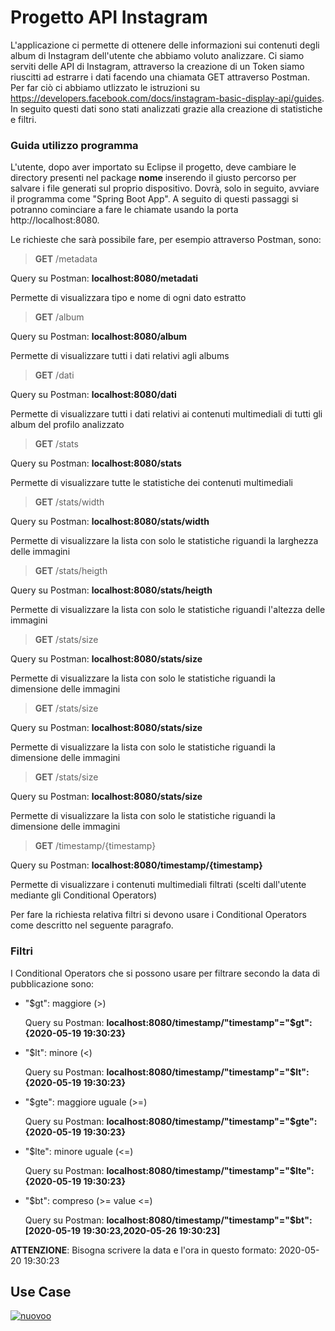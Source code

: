 # Progetto API Instagram
L'applicazione ci permette di ottenere delle informazioni sui contenuti degli album di Instagram dell'utente che abbiamo voluto analizzare. Ci siamo serviti delle API di Instagram, attraverso la creazione di un Token siamo riuscitti ad estrarre i dati facendo una chiamata GET attraverso Postman. Per far ciò ci abbiamo utlizzato le istruzioni su https://developers.facebook.com/docs/instagram-basic-display-api/guides. In seguito questi dati sono stati analizzati grazie alla creazione di statistiche e filtri.

### Guida utilizzo programma
L'utente, dopo aver importato su Eclipse il progetto, deve cambiare le directory presenti nel package **nome** inserendo il giusto percorso per salvare i file generati sul proprio dispositivo. Dovrà, solo in seguito, avviare il programma come "Spring Boot App". A seguito di questi passaggi si potranno cominciare a fare le chiamate usando la porta  http://localhost:8080.

Le richieste che sarà possibile fare, per esempio attraverso Postman, sono:

> **GET** /metadata

Query su Postman: **localhost:8080/metadati**

Permette di visualizzara tipo e nome di ogni dato estratto

> **GET** /album

Query su Postman: **localhost:8080/album**

Permette di visualizzare tutti i dati relativi agli albums

> **GET** /dati

Query su Postman: **localhost:8080/dati**

Permette di visualizzare tutti i dati relativi ai contenuti multimediali di tutti gli album del profilo analizzato

> **GET** /stats

Query su Postman: **localhost:8080/stats**

Permette di visualizzare tutte le statistiche dei contenuti multimediali

> **GET** /stats/width

Query su Postman: **localhost:8080/stats/width**

Permette di visualizzare la lista con solo le statistiche riguandi la larghezza delle immagini

> **GET** /stats/heigth

Query su Postman: **localhost:8080/stats/heigth**

Permette di visualizzare la lista con solo le statistiche riguandi l'altezza delle immagini

> **GET** /stats/size

Query su Postman: **localhost:8080/stats/size**

Permette di visualizzare la lista con solo le statistiche riguandi la dimensione delle immagini

> **GET** /stats/size

Query su Postman: **localhost:8080/stats/size**

Permette di visualizzare la lista con solo le statistiche riguandi la dimensione delle immagini

> **GET** /stats/size

Query su Postman: **localhost:8080/stats/size**

Permette di visualizzare la lista con solo le statistiche riguandi la dimensione delle immagini

> **GET** /timestamp/{timestamp}

Query su Postman: **localhost:8080/timestamp/{timestamp}**

Permette di visualizzare i contenuti multimediali filtrati (scelti dall'utente mediante gli Conditional Operators)

Per fare la richiesta relativa filtri si devono usare i Conditional Operators come descritto nel seguente paragrafo.

### Filtri
I Conditional Operators che si possono usare per filtrare secondo la data di pubblicazione sono:
- "$gt": maggiore (>)

  Query su Postman: **localhost:8080/timestamp/"timestamp"="$gt":{2020-05-19 19:30:23}**
- "$lt": minore (<)

  Query su Postman: **localhost:8080/timestamp/"timestamp"="$lt":{2020-05-19 19:30:23}**
- "$gte": maggiore uguale (>=)

  Query su Postman: **localhost:8080/timestamp/"timestamp"="$gte":{2020-05-19 19:30:23}**
- "$lte": minore uguale (<=)

  Query su Postman: **localhost:8080/timestamp/"timestamp"="$lte":{2020-05-19 19:30:23}**
- "$bt": compreso (>= value <=)

  Query su Postman: **localhost:8080/timestamp/"timestamp"="$bt":[2020-05-19 19:30:23,2020-05-26 19:30:23]**


**ATTENZIONE**: Bisogna scrivere la data e l'ora in questo formato: 2020-05-20 19:30:23

## Use Case ##
<a href="https://imgbb.com/"><img src="https://i.ibb.co/3FkL47C/nuovoo.jpg" alt="nuovoo" border="0"></a>
